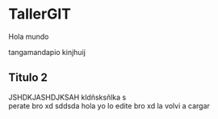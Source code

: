 # TallerGIT

Hola mundo


tangamandapio
kinjhuij
## Titulo 2

JSHDKJASHDJKSAH
kldñsksñlka
 s  
perate bro xd
sddsda 
hola yo lo edite
bro xd la volvi a cargar 